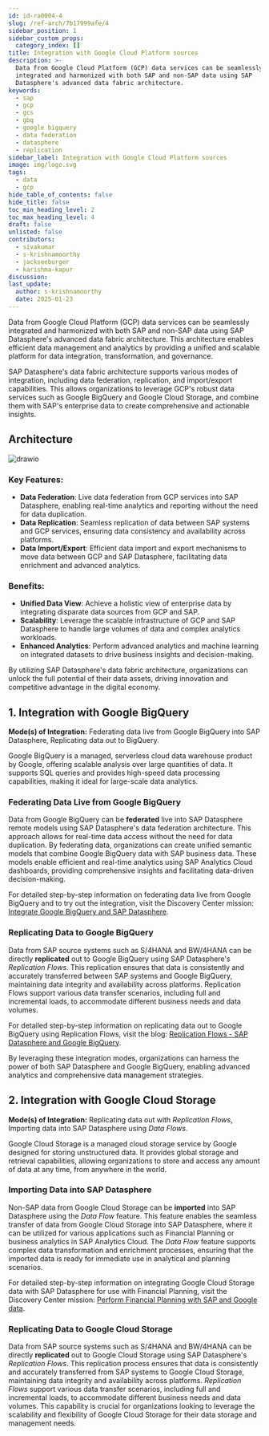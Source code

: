 ```yaml
---
id: id-ra0004-4
slug: /ref-arch/7b17999afe/4
sidebar_position: 1
sidebar_custom_props:
  category_index: []
title: Integration with Google Cloud Platform sources
description: >-
  Data from Google Cloud Platform (GCP) data services can be seamlessly
  integrated and harmonized with both SAP and non-SAP data using SAP
  Datasphere's advanced data fabric architecture.
keywords:
  - sap
  - gcp
  - gcs
  - gbq
  - google bigquery
  - data federation
  - datasphere
  - replication
sidebar_label: Integration with Google Cloud Platform sources
image: img/logo.svg
tags:
  - data
  - gcp
hide_table_of_contents: false
hide_title: false
toc_min_heading_level: 2
toc_max_heading_level: 4
draft: false
unlisted: false
contributors:
  - sivakumar
  - s-krishnamoorthy
  - jackseeburger
  - karishma-kapur
discussion: 
last_update:
  author: s-krishnamoorthy
  date: 2025-01-23
---
```



Data from Google Cloud Platform (GCP) data services can be seamlessly integrated and harmonized with both SAP and non-SAP data using SAP Datasphere's advanced data fabric architecture. This architecture enables efficient data management and analytics by providing a unified and scalable platform for data integration, transformation, and governance.

SAP Datasphere's data fabric architecture supports various modes of integration, including data federation, replication, and import/export capabilities. This allows organizations to leverage GCP's robust data services such as Google BigQuery and Google Cloud Storage, and combine them with SAP's enterprise data to create comprehensive and actionable insights.

## Architecture

![drawio](drawio/gcp-data-integration.drawio)

### Key Features:

- **Data Federation**: Live data federation from GCP services into SAP Datasphere, enabling real-time analytics and reporting without the need for data duplication.
- **Data Replication**: Seamless replication of data between SAP systems and GCP services, ensuring data consistency and availability across platforms.
- **Data Import/Export**: Efficient data import and export mechanisms to move data between GCP and SAP Datasphere, facilitating data enrichment and advanced analytics.

### Benefits:

- **Unified Data View**: Achieve a holistic view of enterprise data by integrating disparate data sources from GCP and SAP.
- **Scalability**: Leverage the scalable infrastructure of GCP and SAP Datasphere to handle large volumes of data and complex analytics workloads.
- **Enhanced Analytics**: Perform advanced analytics and machine learning on integrated datasets to drive business insights and decision-making.

By utilizing SAP Datasphere's data fabric architecture, organizations can unlock the full potential of their data assets, driving innovation and competitive advantage in the digital economy.


## 1. Integration with Google BigQuery

**Mode(s) of Integration:** Federating data live from Google BigQuery into SAP Datasphere, Replicating data out to BigQuery.

Google BigQuery is a managed, serverless cloud data warehouse product by Google, offering scalable analysis over large quantities of data. It supports SQL queries and provides high-speed data processing capabilities, making it ideal for large-scale data analytics.

### Federating Data Live from Google BigQuery

Data from Google BigQuery can be **federated** live into SAP Datasphere remote models using SAP Datasphere's data federation architecture. This approach allows for real-time data access without the need for data duplication. By federating data, organizations can create unified semantic models that combine Google BigQuery data with SAP business data. These models enable efficient and real-time analytics using SAP Analytics Cloud dashboards, providing comprehensive insights and facilitating data-driven decision-making.

For detailed step-by-step information on federating data live from Google BigQuery and to try out the integration, visit the Discovery Center mission: [Integrate Google BigQuery and SAP Datasphere](https://discovery-center.cloud.sap/missiondetail/3409/).

### Replicating Data to Google BigQuery

Data from SAP source systems such as S/4HANA and BW/4HANA can be directly **replicated** out to Google BigQuery using SAP Datasphere's *Replication Flows*. This replication ensures that data is consistently and accurately transferred between SAP systems and Google BigQuery, maintaining data integrity and availability across platforms. Replication Flows support various data transfer scenarios, including full and incremental loads, to accommodate different business needs and data volumes.

For detailed step-by-step information on replicating data out to Google BigQuery using Replication Flows, visit the blog: [Replication Flows - SAP Datasphere and Google BigQuery](https://community.sap.com/t5/technology-blogs-by-sap/replication-flows-sap-datasphere-and-google-big-query/ba-p/13581256).

By leveraging these integration modes, organizations can harness the power of both SAP Datasphere and Google BigQuery, enabling advanced analytics and comprehensive data management strategies.


## 2. Integration with Google Cloud Storage

**Mode(s) of Integration:** Replicating data out with _Replication Flows_, Importing data into SAP Datasphere using _Data Flows_.

Google Cloud Storage is a managed cloud storage service by Google designed for storing unstructured data. It provides global storage and retrieval capabilities, allowing organizations to store and access any amount of data at any time, from anywhere in the world.

### Importing Data into SAP Datasphere

Non-SAP data from Google Cloud Storage can be **imported** into SAP Datasphere using the _Data Flow_ feature. This feature enables the seamless transfer of data from Google Cloud Storage into SAP Datasphere, where it can be utilized for various applications such as Financial Planning or business analytics in SAP Analytics Cloud. The _Data Flow_ feature supports complex data transformation and enrichment processes, ensuring that the imported data is ready for immediate use in analytical and planning scenarios.

For detailed step-by-step information on integrating Google Cloud Storage data with SAP Datasphere for use with Financial Planning, visit the Discovery Center mission: [Perform Financial Planning with SAP and Google data](https://discovery-center.cloud.sap/missiondetail/4224/).

### Replicating Data to Google Cloud Storage

Data from SAP source systems such as S/4HANA and BW/4HANA can be directly **replicated** out to Google Cloud Storage using SAP Datasphere's _Replication Flows_. This replication process ensures that data is consistently and accurately transferred from SAP systems to Google Cloud Storage, maintaining data integrity and availability across platforms. _Replication Flows_ support various data transfer scenarios, including full and incremental loads, to accommodate different business needs and data volumes. This capability is crucial for organizations looking to leverage the scalability and flexibility of Google Cloud Storage for their data storage and management needs.